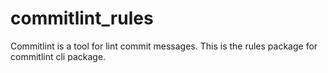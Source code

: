 # commitlint_rules

Commitlint is a tool for lint commit messages.
This is the rules package for commitlint cli package.